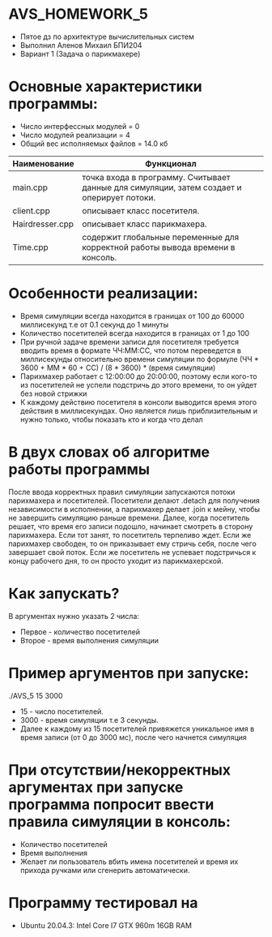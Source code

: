 # AVS_HOMEWORK_5
* Пятое дз по архитектуре вычислительных систем 
* Выполнил Аленов Михаил БПИ204 
* Вариант 1 (Задача о парикмахере)

# Основные характеристики программы:
* Число интерфессных модулей = 0
* Число модулей реализации = 4
* Общий вес исполняемых файлов = 14.0 кб

Наименование | Функционал
-----------------|--------------------------------------------------------
main.cpp | точка входа в программу. Считывает данные для симуляции, затем создает и оперирует потоки.
client.cpp | описывает класс посетителя.
Hairdresser.cpp | описывает класс парикмахера.
Time.cpp | содержит глобальные переменные для корректной работы вывода времени в консоль.


# Особенности реализации:
* Время симуляции всегда находится в границах от 100 до 60000 миллисекунд т.е от 0.1 секунд до 1 минуты
* Количество посетителей всегда находится в границах от 1 до 100
* При ручной задаче времени записи для посетителя требуется вводить время в формате ЧЧ:ММ:СС, что потом переведется в миллисекунды относительно времени симуляции по формуле (ЧЧ * 3600 + ММ * 60 + СС) / (8 * 3600) * (время симуляции) 
* Парихмахер работает с 12:00:00 до 20:00:00, поэтому если кого-то из посетителей не успели подстричь до этого времени, то он уйдет без новой стрижки
* К каждому действию посетителя в консоли выводится время этого действия в миллисекундах. Оно является лишь приблизительным и нужно только, чтобы показать кто и когда что делал

# В двух словах об алгоритме работы программы
После ввода корректных правил симуляции запускаются потоки парихмахера и посетителей.
Посетители делают .detach для получения независимости в исполнении, а парихмахер делает .join к мейну, чтобы не завершить симуляцию раньше времени.
Далее, когда посетитель решает, что время его записи подошло, начинает смотреть в сторону парихмахера. Если тот занят, то посетитель терпеливо ждет. Если же парихмахер свободен, то он приказывает ему стричь себя, после чего завершает свой поток. Если же посетитель не успевает подстричься к концу рабочего дня, то он просто уходит из парикмахерской.

# Как запускать?
В аргументах нужно указать 2 числа: 
* Первое - количество посетителей
* Второе - время выполнения симуляции

# Пример аргументов при запуске:
./AVS_5 15 3000
* 15 - число посетителей.
* 3000 - время симуляции т.е 3 секунды.
* Далее к каждому из 15 посетителей привяжется уникальное имя в время записи (от 0 до 3000 мс), после чего начнется симуляция

# При отсутствии/некорректных аргументах при запуске программа попросит ввести правила симуляции в консоль:
* Количество посетителей
* Время выполнения
* Желает ли пользователь вбить имена посетителей и время их прихода ручками или сгенерить автоматически.

# Программу тестировал на
* Ubuntu 20.04.3: Intel Core I7 GTX 960m 16GB RAM 

